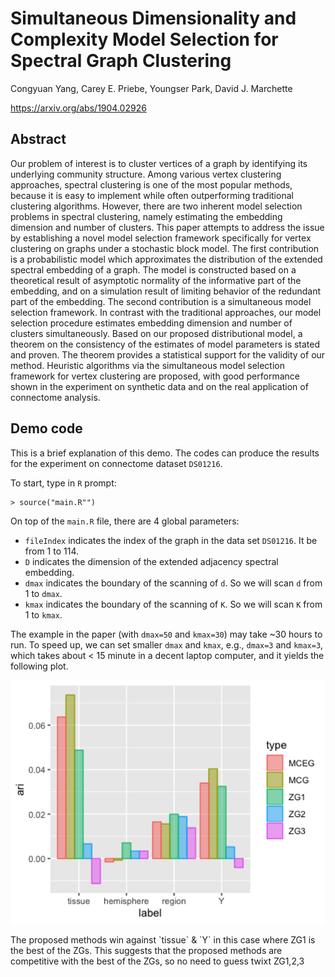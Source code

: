 # Simultaneous Dimensionality and Complexity Model Selection for Spectral Graph Clustering

Congyuan Yang, Carey E. Priebe, Youngser Park, David J. Marchette

https://arxiv.org/abs/1904.02926

## Abstract

Our problem of interest is to cluster vertices of a graph by identifying its underlying community structure. Among various vertex clustering approaches, spectral clustering is one of the most popular methods, because it is easy to implement while often outperforming traditional clustering algorithms. However, there are two inherent model selection problems in spectral clustering, namely estimating the embedding dimension and number of clusters. This paper attempts to address the issue by establishing a novel model selection framework specifically for vertex clustering on graphs under a stochastic block model. The first contribution is a probabilistic model which approximates the distribution of the extended spectral embedding of a graph. The model is constructed based on a theoretical result of asymptotic normality of the informative part of the embedding, and on a simulation result of limiting behavior of the redundant part of the embedding. The second contribution is a simultaneous model selection framework. In contrast with the traditional approaches, our model selection procedure estimates embedding dimension and number of clusters simultaneously. Based on our proposed distributional model, a theorem on the consistency of the estimates of model parameters is stated and proven. The theorem provides a statistical support for the validity of our method. Heuristic algorithms via the simultaneous model selection framework for vertex clustering are proposed, with good performance shown in the experiment on synthetic data and on the real application of connectome analysis.

## Demo code

This is a brief explanation of this demo. The codes can produce the results for the experiment on connectome dataset `DS01216`.

To start, type in `R` prompt:

```
> source("main.R"")
```

On top of the `main.R` file, there are 4 global parameters:

* `fileIndex` indicates the index of the graph in the data set `DS01216`. It be from 1 to 114.
* `D` indicates the dimension of the extended adjacency spectral embedding.
* `dmax` indicates the boundary of the scanning of `d`. So we will scan `d` from 1 to `dmax`. 
* `kmax` indicates the boundary of the scanning of `K`. So we will scan `K` from 1 to `kmax`.

The example in the paper (with `dmax=50` and `kmax=30`) may take ~30 hours to run. To speed up, we can set smaller `dmax` and `kmax`, e.g., `dmax=3` and `kmax=3`, which takes about < 15 minute in a decent laptop computer, and it yields the following plot.

<img src="figure/plot_ari.png" alt="Barplot of the performance (ARI) of different model selection algorithms." width="1500" />
<p class="caption">
The proposed methods win against `tissue` & `Y`
in this case where ZG1 is the best of the ZGs. This suggests that the proposed methods are competitive with the best of the ZGs,
so no need to guess twixt ZG1,2,3
</p>